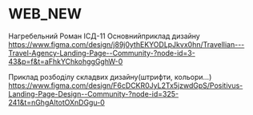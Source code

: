 # WEB_NEW
Нагребельний Роман ІСД-11
Оcновнийприклад дизайну
https://www.figma.com/design/j89j0ythEKYODLpJkvx0hn/Travellian---Travel-Agency-Landing-Page--Community-?node-id=3-43&p=f&t=aFhkYChkohggGghW-0

Приклад розбоділу складвих дизайну(штрифти, кольори...)
https://www.figma.com/design/F6cDCKR0JyL2Tx5jzwdGpS/Positivus-Landing-Page-Design--Community-?node-id=325-241&t=nGhgAItotOXnDGgu-0
